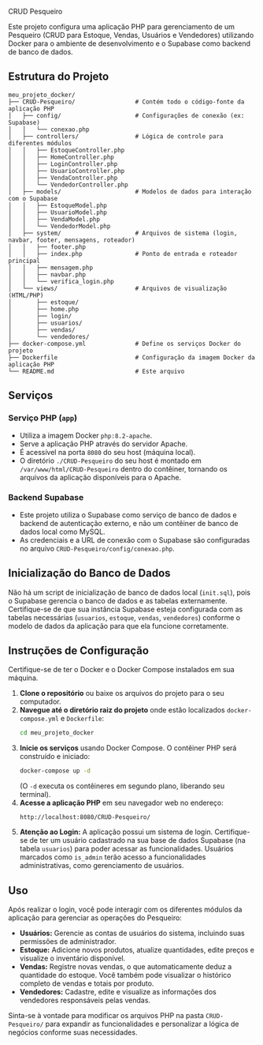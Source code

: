 CRUD Pesqueiro

Este projeto configura uma aplicação PHP para gerenciamento de um Pesqueiro (CRUD para Estoque, Vendas, Usuários e Vendedores) utilizando Docker para o ambiente de desenvolvimento e o Supabase como backend de banco de dados.

## Estrutura do Projeto

    meu_projeto_docker/
    ├── CRUD-Pesqueiro/                 # Contém todo o código-fonte da aplicação PHP
    │   ├── config/                     # Configurações de conexão (ex: Supabase)
    │   │   └── conexao.php
    │   ├── controllers/                # Lógica de controle para diferentes módulos
    │   │   ├── EstoqueController.php
    │   │   ├── HomeController.php
    │   │   ├── LoginController.php
    │   │   ├── UsuarioController.php
    │   │   ├── VendaController.php
    │   │   └── VendedorController.php
    │   ├── models/                     # Modelos de dados para interação com o Supabase
    │   │   ├── EstoqueModel.php
    │   │   ├── UsuarioModel.php
    │   │   ├── VendaModel.php
    │   │   └── VendedorModel.php
    │   ├── system/                     # Arquivos de sistema (login, navbar, footer, mensagens, roteador)
    │   │   ├── footer.php
    │   │   ├── index.php               # Ponto de entrada e roteador principal
    │   │   ├── mensagem.php
    │   │   ├── navbar.php
    │   │   └── verifica_login.php
    │   └── views/                      # Arquivos de visualização (HTML/PHP)
    │       ├── estoque/
    │       ├── home.php
    │       ├── login/
    │       ├── usuarios/
    │       ├── vendas/
    │       └── vendedores/
    ├── docker-compose.yml              # Define os serviços Docker do projeto
    ├── Dockerfile                      # Configuração da imagem Docker da aplicação PHP
    └── README.md                       # Este arquivo
    

## Serviços

### Serviço PHP (`app`)

* Utiliza a imagem Docker `php:8.2-apache`.
* Serve a aplicação PHP através do servidor Apache.
* É acessível na porta `8080` do seu host (máquina local).
* O diretório `./CRUD-Pesqueiro` do seu host é montado em `/var/www/html/CRUD-Pesqueiro` dentro do contêiner, tornando os arquivos da aplicação disponíveis para o Apache.

### Backend Supabase

* Este projeto utiliza o Supabase como serviço de banco de dados e backend de autenticação externo, e não um contêiner de banco de dados local como MySQL.
* As credenciais e a URL de conexão com o Supabase são configuradas no arquivo `CRUD-Pesqueiro/config/conexao.php`.

## Inicialização do Banco de Dados

Não há um script de inicialização de banco de dados local (`init.sql`), pois o Supabase gerencia o banco de dados e as tabelas externamente. Certifique-se de que sua instância Supabase esteja configurada com as tabelas necessárias (`usuarios`, `estoque`, `vendas`, `vendedores`) conforme o modelo de dados da aplicação para que ela funcione corretamente.

## Instruções de Configuração

Certifique-se de ter o Docker e o Docker Compose instalados em sua máquina.

1.  **Clone o repositório** ou baixe os arquivos do projeto para o seu computador.
2.  **Navegue até o diretório raiz do projeto** onde estão localizados `docker-compose.yml` e `Dockerfile`:
    ```bash
    cd meu_projeto_docker
    ```
3.  **Inicie os serviços** usando Docker Compose. O contêiner PHP será construído e iniciado:
    ```bash
    docker-compose up -d
    ```
    (O `-d` executa os contêineres em segundo plano, liberando seu terminal).
4.  **Acesse a aplicação PHP** em seu navegador web no endereço:
    ```
    http://localhost:8080/CRUD-Pesqueiro/
    ```
5.  **Atenção ao Login:** A aplicação possui um sistema de login. Certifique-se de ter um usuário cadastrado na sua base de dados Supabase (na tabela `usuarios`) para poder acessar as funcionalidades. Usuários marcados como `is_admin` terão acesso a funcionalidades administrativas, como gerenciamento de usuários.

## Uso

Após realizar o login, você pode interagir com os diferentes módulos da aplicação para gerenciar as operações do Pesqueiro:

* **Usuários:** Gerencie as contas de usuários do sistema, incluindo suas permissões de administrador.
* **Estoque:** Adicione novos produtos, atualize quantidades, edite preços e visualize o inventário disponível.
* **Vendas:** Registre novas vendas, o que automaticamente deduz a quantidade do estoque. Você também pode visualizar o histórico completo de vendas e totais por produto.
* **Vendedores:** Cadastre, edite e visualize as informações dos vendedores responsáveis pelas vendas.

Sinta-se à vontade para modificar os arquivos PHP na pasta `CRUD-Pesqueiro/` para expandir as funcionalidades e personalizar a lógica de negócios conforme suas necessidades.
